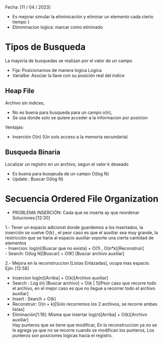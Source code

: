 
Fecha: [11 / 04 / 2023]
- Es mejorar simular la eliminicación y eliminar un elemento cada cierto tiempo  }
- Elimminacion logica: marcar como eliminado

# Tipos de Busqueda  
La mayoria de busquedas se realizan por el valor de un campo  

- Fija: Posicionarnos de manera logica Logica  
- Varialbe: Asociar la llave con su posición real del indice

## Heap File  
Archivo sin índices, 

- No es buena para busqueda para un campo o(n),  
- Se usa donde solo se quiere acceder a la informacion por posicion

Ventajas:  
- Inserción O(n) (Un solo acceso a la memoria secundaria)  

## Busqueda Binaria  
Localizar un registro en un archivo, segun el valor k deseado  
- Es buena para busqeuda de un campo O(log N)
- Update : Buscar O(log N)  

# Secuencia Ordered File Organization  

- PROBLEMA INSERCIÓN:  Cada que se inserta ay que reordenar  
Soluciones:[12:30]  
  
1.- Tener un espacio adicional donde guardemos a los insertados, la inserción se vuelve O(k) , el peor caso es que el auxiliar sea muy grande, la restricción que se haria al espacio auxiliar soporte una cierta cantidad de elementos  
    - Insercion: log(n)[Buscar que no exista] +  O(1)  , O(n*k)[Reconstruir]  
    - Search: O(log N)[Buscar] + O(K) [Buscar archivo auxiliar]   

2.- Mejora en la reconstruccion [Listas Enlazadas], ocupa mas espacio.  Ejm: [12:58]  
- Insercion log(n)[Arriba] + O(k)[Archivo auxiliar]  
- Search : Log (n) [Buscar archivo] + O(k | 1)[Peor caso que recorre todo el archivo, en el mejor caso es que no llegue a recorrer todo el archivo auxiliar]   
- Insert : Search   + O(k)  
- Reconstruir: O(n + k)[Solo recorremos los 2 archivos, se recorre ambas listas]  
- Eliminación[1:19]: Misma que insertar log(n)[Arriba] + O(k)[Archivo auxiliar]     
    Hay punteros que se tiene que modificar, En la reconstruccion ya no se le agrega ya que no se recorre cuando se modifican los punteros, Los punteros son posiciones logicas hacia el registro. 


